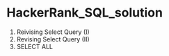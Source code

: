 # HackerRank_SQL_solution

1) Reivising Select Query (I)
2) Revising Select Query (II)
3) SELECT ALL
